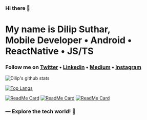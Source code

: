 ### Hi there 👋

<h1>
  My name is Dilip Suthar, <br> 
  Mobile Developer • Android • ReactNative • JS/TS
</h1>

<h3>
  Follow me on <a href="https://twitter.com/dilipsuthar97">Twitter</a> • <a href="https://www.linkedin.com/in/dilipsuthar97/">Linkedin</a> • <a href="https://medium.com/@dilipsuthar97">Medium</a> • <a href="https://instagram.com/dilipsuthar97">Instagram</a>
</h3>

![Dilip's github stats](https://github-readme-stats.vercel.app/api?username=dilipsuthar97&show_icons=true&theme=light)


[![Top Langs](https://github-readme-stats.vercel.app/api/top-langs/?username=dilipsuthar97)](https://github.com/anuraghazra/github-readme-stats)

[![ReadMe Card](https://github-readme-stats.vercel.app/api/pin/?username=dilipsuthar97&repo=wallbox)](https://github.com/dilipsuthar97/WallBox)
[![ReadMe Card](https://github-readme-stats.vercel.app/api/pin/?username=dilipsuthar97&repo=materialcolor)](https://github.com/dilipsuthar97/MaterialColor)
[![ReadMe Card](https://github-readme-stats.vercel.app/api/pin/?username=dilipsuthar97&repo=react-native-tasty-toast)](https://github.com/dilipsuthar97/react-native-tasty-toast)

<h3>
  ― Explore the tech world! 👋
</h3>


<!--
**dilipsuthar97/dilipsuthar97** is a ✨ _special_ ✨ repository because its `README.md` (this file) appears on your GitHub profile.

Here are some ideas to get you started:

- 🔭 I’m currently working on ...
- 🌱 I’m currently learning ...
- 👯 I’m looking to collaborate on ...
- 🤔 I’m looking for help with ...
- 💬 Ask me about ...
- 📫 How to reach me: ...
- 😄 Pronouns: ...
- ⚡ Fun fact: ...
-->
